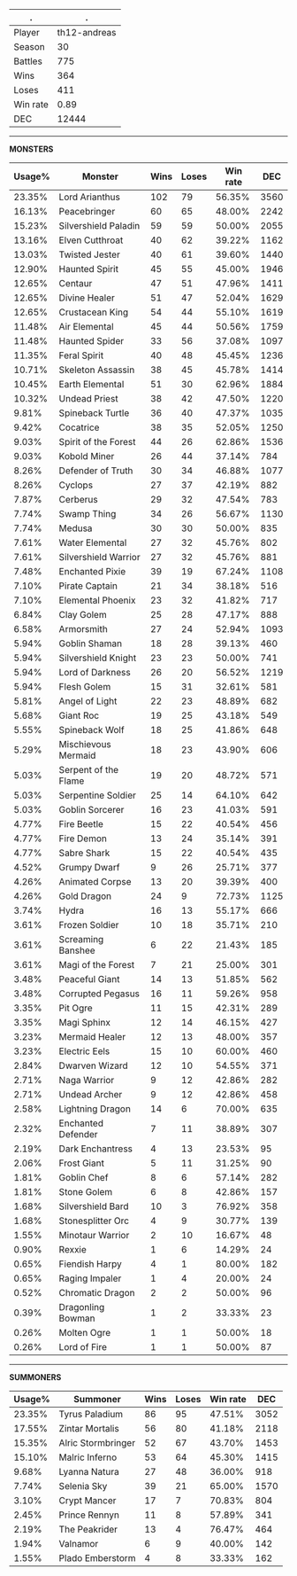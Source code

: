 .|.
|-|-
Player|th12-andreas
Season|30
Battles|775
Wins|364
Loses|411
Win rate|0.89
DEC|12444

---
**MONSTERS**

Usage%|Monster|Wins|Loses|Win rate|DEC|
-|-|-|-|-|-|
23.35%|Lord Arianthus|102|79|56.35%|3560|
16.13%|Peacebringer|60|65|48.00%|2242|
15.23%|Silvershield Paladin|59|59|50.00%|2055|
13.16%|Elven Cutthroat|40|62|39.22%|1162|
13.03%|Twisted Jester|40|61|39.60%|1440|
12.90%|Haunted Spirit|45|55|45.00%|1946|
12.65%|Centaur|47|51|47.96%|1411|
12.65%|Divine Healer|51|47|52.04%|1629|
12.65%|Crustacean King|54|44|55.10%|1619|
11.48%|Air Elemental|45|44|50.56%|1759|
11.48%|Haunted Spider|33|56|37.08%|1097|
11.35%|Feral Spirit|40|48|45.45%|1236|
10.71%|Skeleton Assassin|38|45|45.78%|1414|
10.45%|Earth Elemental|51|30|62.96%|1884|
10.32%|Undead Priest|38|42|47.50%|1220|
9.81%|Spineback Turtle|36|40|47.37%|1035|
9.42%|Cocatrice|38|35|52.05%|1250|
9.03%|Spirit of the Forest|44|26|62.86%|1536|
9.03%|Kobold Miner|26|44|37.14%|784|
8.26%|Defender of Truth|30|34|46.88%|1077|
8.26%|Cyclops|27|37|42.19%|882|
7.87%|Cerberus|29|32|47.54%|783|
7.74%|Swamp Thing|34|26|56.67%|1130|
7.74%|Medusa|30|30|50.00%|835|
7.61%|Water Elemental|27|32|45.76%|802|
7.61%|Silvershield Warrior|27|32|45.76%|881|
7.48%|Enchanted Pixie|39|19|67.24%|1108|
7.10%|Pirate Captain|21|34|38.18%|516|
7.10%|Elemental Phoenix|23|32|41.82%|717|
6.84%|Clay Golem|25|28|47.17%|888|
6.58%|Armorsmith|27|24|52.94%|1093|
5.94%|Goblin Shaman|18|28|39.13%|460|
5.94%|Silvershield Knight|23|23|50.00%|741|
5.94%|Lord of Darkness|26|20|56.52%|1219|
5.94%|Flesh Golem|15|31|32.61%|581|
5.81%|Angel of Light|22|23|48.89%|682|
5.68%|Giant Roc|19|25|43.18%|549|
5.55%|Spineback Wolf|18|25|41.86%|648|
5.29%|Mischievous Mermaid|18|23|43.90%|606|
5.03%|Serpent of the Flame|19|20|48.72%|571|
5.03%|Serpentine Soldier|25|14|64.10%|642|
5.03%|Goblin Sorcerer|16|23|41.03%|591|
4.77%|Fire Beetle|15|22|40.54%|456|
4.77%|Fire Demon|13|24|35.14%|391|
4.77%|Sabre Shark|15|22|40.54%|435|
4.52%|Grumpy Dwarf|9|26|25.71%|377|
4.26%|Animated Corpse|13|20|39.39%|400|
4.26%|Gold Dragon|24|9|72.73%|1125|
3.74%|Hydra|16|13|55.17%|666|
3.61%|Frozen Soldier|10|18|35.71%|210|
3.61%|Screaming Banshee|6|22|21.43%|185|
3.61%|Magi of the Forest|7|21|25.00%|301|
3.48%|Peaceful Giant|14|13|51.85%|562|
3.48%|Corrupted Pegasus|16|11|59.26%|958|
3.35%|Pit Ogre|11|15|42.31%|289|
3.35%|Magi Sphinx|12|14|46.15%|427|
3.23%|Mermaid Healer|12|13|48.00%|357|
3.23%|Electric Eels|15|10|60.00%|460|
2.84%|Dwarven Wizard|12|10|54.55%|371|
2.71%|Naga Warrior|9|12|42.86%|282|
2.71%|Undead Archer|9|12|42.86%|458|
2.58%|Lightning Dragon|14|6|70.00%|635|
2.32%|Enchanted Defender|7|11|38.89%|307|
2.19%|Dark Enchantress|4|13|23.53%|95|
2.06%|Frost Giant|5|11|31.25%|90|
1.81%|Goblin Chef|8|6|57.14%|282|
1.81%|Stone Golem|6|8|42.86%|157|
1.68%|Silvershield Bard|10|3|76.92%|358|
1.68%|Stonesplitter Orc|4|9|30.77%|139|
1.55%|Minotaur Warrior|2|10|16.67%|48|
0.90%|Rexxie|1|6|14.29%|24|
0.65%|Fiendish Harpy|4|1|80.00%|182|
0.65%|Raging Impaler|1|4|20.00%|24|
0.52%|Chromatic Dragon|2|2|50.00%|96|
0.39%|Dragonling Bowman|1|2|33.33%|23|
0.26%|Molten Ogre|1|1|50.00%|18|
0.26%|Lord of Fire|1|1|50.00%|87|

---
**SUMMONERS**

Usage%|Summoner|Wins|Loses|Win rate|DEC|
-|-|-|-|-|-|
23.35%|Tyrus Paladium|86|95|47.51%|3052|
17.55%|Zintar Mortalis|56|80|41.18%|2118|
15.35%|Alric Stormbringer|52|67|43.70%|1453|
15.10%|Malric Inferno|53|64|45.30%|1415|
9.68%|Lyanna Natura|27|48|36.00%|918|
7.74%|Selenia Sky|39|21|65.00%|1570|
3.10%|Crypt Mancer|17|7|70.83%|804|
2.45%|Prince Rennyn|11|8|57.89%|341|
2.19%|The Peakrider|13|4|76.47%|464|
1.94%|Valnamor|6|9|40.00%|142|
1.55%|Plado Emberstorm|4|8|33.33%|162|
